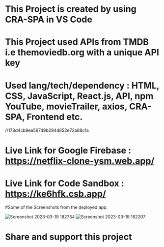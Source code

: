 # This Project is created by using CRA-SPA in VS Code
# This Project used APIs from TMDB i.e themoviedb.org with a unique API key

# Used lang/tech/dependency : HTML, CSS, JavaScript, React.js, API, npm YouTube, movieTrailer, axios, CRA-SPA, Frontend etc.
 
//178d4cb9ee597d9b294d852e72a88c1a 

# Live Link for Google Firebase : https://netflix-clone-ysm.web.app/

# Live Link for Code Sandbox : https://ke6hfk.csb.app/

#Some of the Screenshots from the deployed app:

![Screenshot 2023-03-19 182734](https://user-images.githubusercontent.com/14905121/226177068-eb70e387-decd-416c-83e9-dee646f8709b.jpg)
![Screenshot 2023-03-19 182207](https://user-images.githubusercontent.com/14905121/226177073-eec54062-b108-440c-a39f-ed9a8c720a63.jpg)


# Share and support this project
